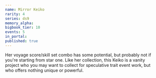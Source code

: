 ```yaml
---
name: Mirror Keiko
rarity: 4
series: ds9
memory_alpha:
bigbook_tier: 10
events: 5
in_portal:
published: true
---
```


Her voyage score/skill set combo has some potential, but probably not if you're starting from star one. Like her collection, this Keiko is a vanity project who you may want to collect for speculative trait event work, but who offers nothing unique or powerful.
